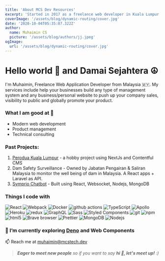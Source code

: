 ```yaml
---
title: 'About MCS Dev Resources'
excerpt: 'Started in 2017 as a freelance web developer in Kuala Lumpur, Malaysia, the bears have made it “paw” sible for companies to get an agency that is absolutely passionate about their business. Since started, the bears have been creating clean yet sophisticated web application, focusing on great content and communication. Today, we are absolutely proud to bring those core values.'
coverImage: '/assets/blog/dynamic-routing/cover.jpg'
date: '2020-10-04T05:35:07.322Z'
author:
  name: Muhaimin CS
  picture: '/assets/blog/authors/jj.jpeg'
ogImage:
  url: '/assets/blog/dynamic-routing/cover.jpg'
---
```


# Hello world 👋 and Damai Sejahtera ☮️

I'm Muhaimin, Freelance Web Application Developer from Malaysia 🇲🇾. My services include help your businesses build any type of management system and any business/personal website to push up your company sales, visibility to public and globally promote your product.

### What I am good at 💪

- Modern web development
- Product management
- Technical consulting

### Past Projects:

1. [Perodua Kuala Lumpur](https://peroduakualalumpur.com) - a hobby project using NextJs and Contentful CMS
2. Dam Safety Surveillance - Owned by Jabatan Pengairan & Saliran Malaysia to monitor the well being of dam in Malaysia. A React apps + Laravel as API.
3. [Symprio Chatbot](www.symprio.com) - Built using React, Websocket, Nodejs, MongoDB

### Things I code with

<p>
  <img alt="React" src="https://img.shields.io/badge/-React-45b8d8?style=flat-square&logo=react&logoColor=white" />
  <img alt="Webpack" src="https://img.shields.io/badge/-Webpack-8DD6F9?style=flat-square&logo=webpack&logoColor=white" /> 
  <img alt="Docker" src="https://img.shields.io/badge/-Docker-46a2f1?style=flat-square&logo=docker&logoColor=white" />
  <img alt="github actions" src="https://img.shields.io/badge/-Github_Actions-2088FF?style=flat-square&logo=github-actions&logoColor=white" />
  <img alt="TypeScript" src="https://img.shields.io/badge/-TypeScript-007ACC?style=flat-square&logo=typescript&logoColor=white" />
  <img alt="Apollo" src="https://img.shields.io/badge/-Apollo%20GraphQL-311C87?style=flat-square&logo=apollo-graphql&logoColor=white" />
  <img alt="Heroku" src="https://img.shields.io/badge/-Heroku-430098?style=flat-square&logo=heroku&logoColor=white" />
  <img alt="redux" src="https://img.shields.io/badge/-Redux-764ABC?style=flat-square&logo=redux&logoColor=white" />
  <img alt="GraphQL" src="https://img.shields.io/badge/-GraphQL-E10098?style=flat-square&logo=graphql&logoColor=white" />
  <img alt="Sass" src="https://img.shields.io/badge/-Sass-CC6699?style=flat-square&logo=sass&logoColor=white" />
  <img alt="Styled Components" src="https://img.shields.io/badge/-Styled_Components-db7092?style=flat-square&logo=styled-components&logoColor=white" />
  <img alt="git" src="https://img.shields.io/badge/-Git-F05032?style=flat-square&logo=git&logoColor=white" />
  <img alt="npm" src="https://img.shields.io/badge/-NPM-CB3837?style=flat-square&logo=npm&logoColor=white" />
  <img alt="html5" src="https://img.shields.io/badge/-HTML5-E34F26?style=flat-square&logo=html5&logoColor=white" />
  <img alt="Brave browser" src="https://img.shields.io/badge/-Brave_Browser-FB542B?style=flat-square&logo=brave&logoColor=white" />
  <img alt="Prettier" src="https://img.shields.io/badge/-Prettier-F7B93E?style=flat-square&logo=prettier&logoColor=white" />
  <img alt="MongoDB" src="https://img.shields.io/badge/-MongoDB-13aa52?style=flat-square&logo=mongodb&logoColor=white" />
  <img alt="Nodejs" src="https://img.shields.io/badge/-Nodejs-43853d?style=flat-square&logo=Node.js&logoColor=white" />
</p>

### 🌱 I’m currently exploring [Deno](https://github.com/denoland/deno) and Web Components

📫 Reach me at muhaimin@mcstech.dev

> <em><b>Eager to meet new people</b> so if you want to say <b>hi 👋, let's meet up!</b> :)</em>

<!--
**muhaimincs/muhaimincs** is a ✨ _special_ ✨ repository because its `README.md` (this file) appears on your GitHub profile.

Here are some ideas to get you started:

- 🔭 I’m currently working on ...
- 🌱 I’m currently learning ...
- 👯 I’m looking to collaborate on ...
- 🤔 I’m looking for help with ...
- 💬 Ask me about ...
- 📫 How to reach me: ...
- 😄 Pronouns: ...
- ⚡ Fun fact: ...
-->
